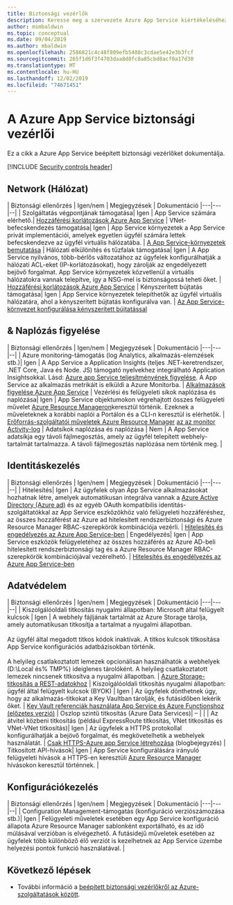 ```yaml
---
title: Biztonsági vezérlők
description: Keresse meg a szervezete Azure App Service kiértékeléséhez szükséges biztonsági ellenőrzési ellenőrzőlistát.
author: msmbaldwin
ms.topic: conceptual
ms.date: 09/04/2019
ms.author: mbaldwin
ms.openlocfilehash: 2586821c4c48f809efb5408c3cdae5e42e3b3fcf
ms.sourcegitcommit: 265f1d6f3f4703daa8d0fc8a85cbd8acf0a17d30
ms.translationtype: MT
ms.contentlocale: hu-HU
ms.lasthandoff: 12/02/2019
ms.locfileid: "74671451"
---
```

# <a name="security-controls-for-azure-app-service"></a>A Azure App Service biztonsági vezérlői

Ez a cikk a Azure App Service beépített biztonsági vezérlőket dokumentálja.

[!INCLUDE [Security controls header](../../includes/security-controls-header.md)]

## <a name="network"></a>Network (Hálózat)

| Biztonsági ellenőrzés | Igen/nem | Megjegyzések | Dokumentáció
|---|---|--|
| Szolgáltatás végpontjának támogatása| Igen | App Service számára elérhető.| [Hozzáférési korlátozások Azure App Service](app-service-ip-restrictions.md)
| VNet-befecskendezés támogatása| Igen | App Service környezetek a App Service privát implementációi, amelyek egyetlen ügyfél számára lettek befecskendezve az ügyfél virtuális hálózatába. | [A App Service-környezetek bemutatása](environment/intro.md)
| Hálózati elkülönítés és tűzfalak támogatása| Igen | A App Service nyilvános, több-bérlős változatához az ügyfelek konfigurálhatják a hálózati ACL-eket (IP-korlátozásokat), hogy zárolják az engedélyezett bejövő forgalmat.  App Service környezetek közvetlenül a virtuális hálózatokra vannak telepítve, így a NSG-mel is biztonságossá teheti őket. | [Hozzáférési korlátozások Azure App Service](app-service-ip-restrictions.md)
| Kényszerített bújtatás támogatása| Igen | App Service környezetek telepíthetők az ügyfél virtuális hálózatára, ahol a kényszerített bújtatás konfigurálva van. | [Az App Service-környezet konfigurálása kényszerített bújtatással](environment/forced-tunnel-support.md)

## <a name="monitoring--logging"></a>& Naplózás figyelése

| Biztonsági ellenőrzés | Igen/nem | Megjegyzések | Dokumentáció
|---|---|--|
| Azure monitoring-támogatás (log Analytics, alkalmazás-elemzések stb.)| Igen | A App Service a Application Insights (teljes .NET-keretrendszer, .NET Core, Java és Node. JS) támogató nyelvekhez integrálható Application Insightsokkal.  Lásd: [Azure app Service teljesítményének figyelése](../azure-monitor/app/azure-web-apps.md). A App Service az alkalmazás metrikáit is elküldi a Azure Monitorba. | [Alkalmazások figyelése Azure App Service](web-sites-monitor.md)
| Vezérlési és felügyeleti síkok naplózása és naplózása| Igen | App Service objektumokon végrehajtott összes felügyeleti művelet [Azure Resource Manageron](../azure-resource-manager/index.yml)keresztül történik. Ezeknek a műveleteknek a korábbi naplói a Portálon és a CLI-n keresztül is elérhetők. | [Erőforrás-szolgáltatói műveletek Azure Resource Manager](../role-based-access-control/resource-provider-operations.md#microsoftweb) [az az monitor Activity-log](/cli/azure/monitor/activity-log)
| Adatsíkok naplózása és naplózása | Nem | A App Service adatsíkja egy távoli fájlmegosztás, amely az ügyfél telepített webhely-tartalmát tartalmazza.  A távoli fájlmegosztás naplózása nem történik meg. |

## <a name="identity"></a>Identitáskezelés

| Biztonsági ellenőrzés | Igen/nem | Megjegyzések |  Dokumentáció
|---|---|--|
| Hitelesítés| Igen | Az ügyfelek olyan App Service alkalmazásokat hozhatnak létre, amelyek automatikusan integrálva vannak a [Azure Active Directory (Azure ad)](../active-directory/index.yml) és az egyéb OAuth kompatibilis identitás-szolgáltatókkal az App Service eszközökhöz való felügyeleti hozzáféréshez, az összes hozzáférést az Azure ad hitelesített rendszerbiztonsági és Azure Resource Manager RBAC-szerepkörök kombinációja vezérli. | [Hitelesítés és engedélyezés az Azure App Service-ben](overview-authentication-authorization.md)
| Engedélyezés| Igen | App Service eszközök felügyeletéhez az összes hozzáférés az Azure AD-beli hitelesített rendszerbiztonsági tag és a Azure Resource Manager RBAC-szerepkörök kombinációjával vezérelhető.  | [Hitelesítés és engedélyezés az Azure App Service-ben](overview-authentication-authorization.md)

## <a name="data-protection"></a>Adatvédelem

| Biztonsági ellenőrzés | Igen/nem | Megjegyzések | Dokumentáció
|---|---|--|
| Kiszolgálóoldali titkosítás nyugalmi állapotban: Microsoft által felügyelt kulcsok | Igen | A webhely fájljának tartalmát az Azure Storage tárolja, amely automatikusan titkosítja a tartalmat a nyugalmi állapotban. <br><br>Az ügyfél által megadott titkos kódok inaktívak. A titkos kulcsok titkosítása App Service konfigurációs adatbázisokban történik.<br><br>A helyileg csatlakoztatott lemezek opcionálisan használhatók a webhelyek (D:\Local és% TMP%) ideiglenes tárolóként. A helyileg csatlakoztatott lemezek nincsenek titkosítva a nyugalmi állapotban. | [Azure Storage-titkosítás a REST-adatokhoz](../storage/common/storage-service-encryption.md)
| Kiszolgálóoldali titkosítás nyugalmi állapotban: ügyfél által felügyelt kulcsok (BYOK) | Igen | Az ügyfelek dönthetnek úgy, hogy az alkalmazás-titkokat a Key Vaultban tárolják, és futásidőben lekérik őket. | [Key Vault referenciák használata App Service és Azure Functionshoz (előzetes verzió)](app-service-key-vault-references.md)
| Oszlop szintű titkosítás (Azure Data Services)| – | |
| Az átvitel közbeni titkosítás (például ExpressRoute titkosítás, VNet titkosítás és VNet-VNet titkosítás)| Igen | Az ügyfelek a HTTPS protokollal konfigurálhatják a bejövő forgalmat, és megkövetelhetik a webhelyek használatát.  | [Csak HTTPS-Azure app Service létrehozása](https://blogs.msdn.microsoft.com/benjaminperkins/2017/11/30/how-to-make-an-azure-app-service-https-only/) (blogbejegyzés)
| Titkosított API-hívások| Igen | App Service konfigurálására irányuló felügyeleti hívások a HTTPS-en keresztüli [Azure Resource Manager](../azure-resource-manager/index.yml) hívásokon keresztül történnek. |

## <a name="configuration-management"></a>Konfigurációkezelés

| Biztonsági ellenőrzés | Igen/nem | Megjegyzések | Dokumentáció
|---|---|--|
| Configuration Management-támogatás (konfiguráció verziószámozása stb.)| Igen | Felügyeleti műveletek esetében egy App Service konfiguráció állapota Azure Resource Manager sablonként exportálható, és az idő múlásával verzióban is elvégezhető. A futásidejű műveletek esetében az ügyfelek több különböző élő verziót is kezelhetnek az App Service üzembe helyezési pontok funkció használatával. | 

## <a name="next-steps"></a>Következő lépések

- További információ a [beépített biztonsági vezérlőkről az Azure-szolgáltatások között](../security/fundamentals/security-controls.md).
